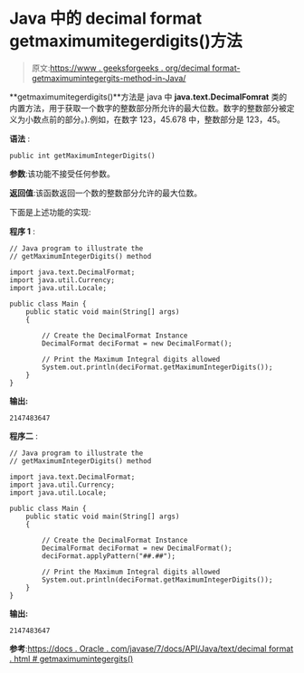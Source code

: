 # Java 中的 decimal format getmaximumitegerdigits()方法

> 原文:[https://www . geeksforgeeks . org/decimal format-getmaximumintegergits-method-in-Java/](https://www.geeksforgeeks.org/decimalformat-getmaximumintegerdigits-method-in-java/)

**getmaximumitegerdigits()**方法是 java 中 **java.text.DecimalFomrat** 类的内置方法，用于获取一个数字的整数部分所允许的最大位数。数字的整数部分被定义为小数点前的部分。).例如，在数字 123，45.678 中，整数部分是 123，45。

**语法** :

```
public int getMaximumIntegerDigits()

```

**参数**:该功能不接受任何参数。

**返回值**:该函数返回一个数的整数部分允许的最大位数。

下面是上述功能的实现:

**程序 1** :

```
// Java program to illustrate the
// getMaximumIntegerDigits() method

import java.text.DecimalFormat;
import java.util.Currency;
import java.util.Locale;

public class Main {
    public static void main(String[] args)
    {

        // Create the DecimalFormat Instance
        DecimalFormat deciFormat = new DecimalFormat();

        // Print the Maximum Integral digits allowed
        System.out.println(deciFormat.getMaximumIntegerDigits());
    }
}
```

**输出:**

```
2147483647

```

**程序二** :

```
// Java program to illustrate the
// getMaximumIntegerDigits() method

import java.text.DecimalFormat;
import java.util.Currency;
import java.util.Locale;

public class Main {
    public static void main(String[] args)
    {

        // Create the DecimalFormat Instance
        DecimalFormat deciFormat = new DecimalFormat();
        deciFormat.applyPattern("##.##");

        // Print the Maximum Integral digits allowed
        System.out.println(deciFormat.getMaximumIntegerDigits());
    }
}
```

**输出:**

```
2147483647

```

**参考**:[https://docs . Oracle . com/javase/7/docs/API/Java/text/decimal format . html # getmaximumintegergits()](https://docs.oracle.com/javase/7/docs/api/java/text/DecimalFormat.html#getMaximumIntegerDigits())